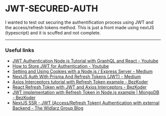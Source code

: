 # JWT-SECURED-AUTH

I wanted to test out securing the authentification process using JWT and the access/refresh tokens method.
This is just a front made using nextJS (typescript) and it is scuffed and not complete.

---

### Useful links
- [JWT Authentication Node.js Tutorial with GraphQL and React - Youtube](https://www.youtube.com/watch?v=iD49_NIQ-R4)
- [How to Store JWT for Authentication - Youtube](https://www.youtube.com/watch?v=25GS0MLT8JU)
- [Setting and Using Cookies with a Node.js / Express Server - Medium](https://medium.com/@ethantcollins98/setting-and-using-cookies-with-a-node-js-express-server-49479673d043)
- [NextJS Auth With Prisma And Refresh Tokens (JWT) - Medium](https://dev.to/antonm7/nextjs-auth-with-prisma-and-refresh-tokens-jwt-5he1)
- [Axios Interceptors tutorial with Refresh Token example - BezKoder](https://www.bezkoder.com/axios-interceptors-refresh-token/)
- [React Refresh Token with JWT and Axios Interceptors - BezKoder](https://www.bezkoder.com/react-refresh-token/)
- [JWT implementation with Refresh Token in Node.js example | MongoDB - BezKoder](https://www.bezkoder.com/jwt-refresh-token-node-js-mongodb/)
- [NextJS SSR - JWT (Access/Refresh Token) Authentication with external Backend - The Widlarz Group Blog](https://thewidlarzgroup.com/nextjs-auth/)
